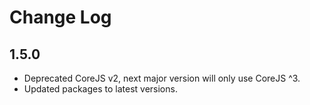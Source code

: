 # Change Log

## 1.5.0

* Deprecated CoreJS v2, next major version will only use CoreJS ^3.
* Updated packages to latest versions.
